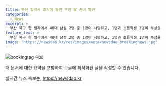 ```yaml
---
title: 부산 빌라서 흉기에 찔린 부인 딸 손녀 발견
categories:
  - News
excerpt: >
  부산 북구 한 빌라에서 40대 남성 2명 중 1명이 사망하고, 1명과 초등학생 1명이 부상을 입은 사건이 발생했습니다. 경찰은 60대 남성과 40대 남성이 흉기에 찔렸으며, 40대 남성은 사망하고, 60대 남성은 심각한 부상을 입었습니다. 현장에서 발견된 흉기와 초등학생의 부상 상황으로 경찰은 A씨가 B씨를 공격한 후 자해한 것으로 보고 수사 중에 있습니다. A씨와 B씨는 이전에 함께 살았던 빌라의 이웃으로, 현재 A씨는 다른 곳으로 이사를 간 상태입니다. 경찰은 사건의 동기를 조사 중이며, 현재 다른 개입된 인물은 없는 것으로 확인됐습니다. A씨의 진술을 얻기 위해 시간이 소요될 것으로 전해졌습니다.
feature_text: >
  부산 북구 한 빌라에서 40대 남성 2명 중 1명이 사망하고, 1명과 초등학생 1명이 부상을 입은 사건이 발생했습니다. 경찰은 60대 남성과 40대 남성이 흉기에 찔렸으며, 40대 남성은 사망하고, 60대 남성은 심각한 부상을 입었습니다. 현장에서 발견된 흉기와 초등학생의 부상 상황으로 경찰은 A씨가 B씨를 공격한 후 자해한 것으로 보고 수사 중에 있습니다. A씨와 B씨는 이전에 함께 살았던 빌라의 이웃으로, 현재 A씨는 다른 곳으로 이사를 간 상태입니다. 경찰은 사건의 동기를 조사 중이며, 현재 다른 개입된 인물은 없는 것으로 확인됐습니다. A씨의 진술을 얻기 위해 시간이 소요될 것으로 전해졌습니다.
image: 'https://newsdao.kr/res/images/meta/newsdao_breakingnews.jpg'
---
```


<p><img src="https://newsdao.kr/res/images/meta/newsdao_breakingnews.jpg" alt="bookingtag 속보" /></p>

<p>저 문서에 대한 요약을 포함하여 구글에 최적화된 글을 작성할 수 있습니다.</p>
실시간 뉴스 속보는, <a href="https://newsdao.kr" rel="dofollow">https://newsdao.kr</a>


